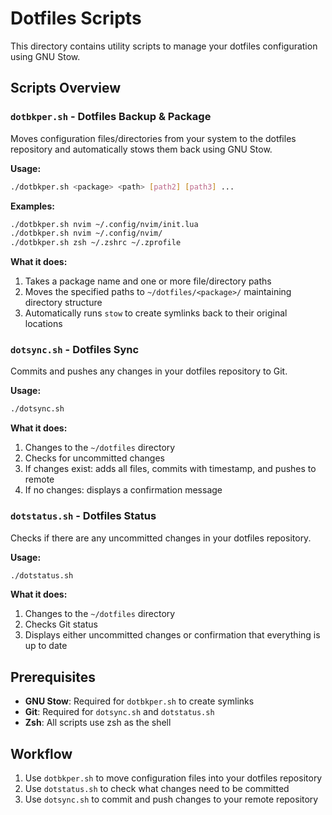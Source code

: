 # Dotfiles Scripts

This directory contains utility scripts to manage your dotfiles configuration using GNU Stow.

## Scripts Overview

### `dotbkper.sh` - Dotfiles Backup & Package

Moves configuration files/directories from your system to the dotfiles repository and automatically stows them back using GNU Stow.

**Usage:**
```bash
./dotbkper.sh <package> <path> [path2] [path3] ...
```

**Examples:**
```bash
./dotbkper.sh nvim ~/.config/nvim/init.lua
./dotbkper.sh nvim ~/.config/nvim/
./dotbkper.sh zsh ~/.zshrc ~/.zprofile
```

**What it does:**
1. Takes a package name and one or more file/directory paths
2. Moves the specified paths to `~/dotfiles/<package>/` maintaining directory structure
3. Automatically runs `stow` to create symlinks back to their original locations

### `dotsync.sh` - Dotfiles Sync

Commits and pushes any changes in your dotfiles repository to Git.

**Usage:**
```bash
./dotsync.sh
```

**What it does:**
1. Changes to the `~/dotfiles` directory
2. Checks for uncommitted changes
3. If changes exist: adds all files, commits with timestamp, and pushes to remote
4. If no changes: displays a confirmation message

### `dotstatus.sh` - Dotfiles Status

Checks if there are any uncommitted changes in your dotfiles repository.

**Usage:**
```bash
./dotstatus.sh
```

**What it does:**
1. Changes to the `~/dotfiles` directory
2. Checks Git status
3. Displays either uncommitted changes or confirmation that everything is up to date

## Prerequisites

- **GNU Stow**: Required for `dotbkper.sh` to create symlinks
- **Git**: Required for `dotsync.sh` and `dotstatus.sh`
- **Zsh**: All scripts use zsh as the shell

## Workflow

1. Use `dotbkper.sh` to move configuration files into your dotfiles repository
2. Use `dotstatus.sh` to check what changes need to be committed
3. Use `dotsync.sh` to commit and push changes to your remote repository